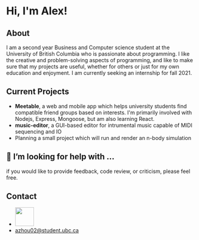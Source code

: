 
<h1> Hi, I'm Alex!</h1>

## About
I am a second year Business and Computer science student at the University of British Columbia who is passionate about programming.
I like the creative and problem-solving aspects of programming, and like to make sure that my projects are useful, whether for others or just for my own education and enjoyment. I am currently seeking an internship for fall 2021.

## Current Projects
 * **Meetable**, a web and mobile app which helps university students find compatible friend groups based on interests. I'm primarily involved with Nodejs, Express, Mongoose, but am also learning React.
 * **music-editor**, a GUI-based editor for intrumental music capable of MIDI sequencing and IO
 * Planning a small project which will run and render an n-body simulation
 
 ## 🤔 I’m looking for help with ...
 if you would like to provide feedback, code review, or criticism, please feel free.

## Contact
- [<img src="https://content.linkedin.com/content/dam/me/business/en-us/amp/brand-site/v2/bg/LI-Bug.svg.original.svg" width="50px" height="50px" >](https://www.linkedin.com/in/alex-zhou-4a71a3169/)
- azhou02@student.ubc.ca
